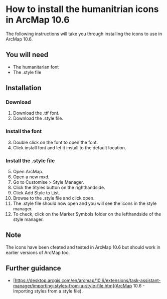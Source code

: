 # How to install the humanitrian icons in ArcMap 10.6
The following instructions will take you through installing the icons to use in ArcMap 10.6. 

## You will need
* The humanitarian font
* The .style file

## Installation
### Download
1. Download the .ttf font.
2. Download the .style file.

### Install the font
3. Double click on the font to open the font.
4. Click install font and let it install to the default location.

### Install the .style file
5. Open ArcMap.
6. Open a new mxd.
7. Go to Customise > Style Manager.
8. Click the Styles button on the righthandside.
9. Click Add Style to List.
10. Browse to the .style file and click open.
11. The .style file should now open and you will see the icons in the style manager.
12. To check, click on the Marker Symbols folder on the lefthandside of the style manager.

## Note
The icons have been cfeated and tested in ArcMap 10.6 but should work in earlier versions of ArcMap too.

## Further guidance
* [https://desktop.arcgis.com/en/arcmap/10.6/extensions/task-assistant-manager/importing-styles-from-a-style-file.htm](ArcMap 10.6 - Importing styles from a style file).